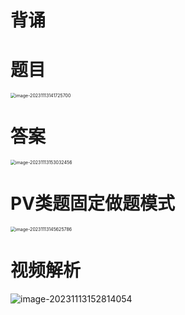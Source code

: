 # 背诵





# 题目

<img src="https://cvp.oss-cn-shanghai.aliyuncs.com/picgo/202311131417846.png" alt="image-20231113141725700" style="zoom:50%;" />



# 答案

<img src="https://cvp.oss-cn-shanghai.aliyuncs.com/picgo/202311131530608.png" alt="image-20231113153032456" style="zoom:50%;" />



# PV类题固定做题模式

<img src="https://cvp.oss-cn-shanghai.aliyuncs.com/picgo/202311131456925.png" alt="image-20231113145625786" style="zoom:50%;" />



# 视频解析

![image-20231113152814054](https://cvp.oss-cn-shanghai.aliyuncs.com/picgo/202311131528394.png)
